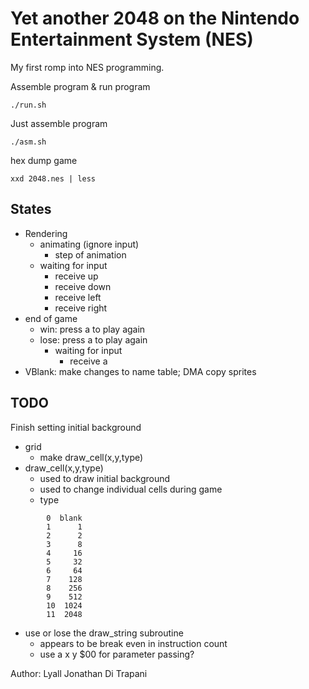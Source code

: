 Yet another 2048 on the Nintendo Entertainment System (NES)
===========================================================

My first romp into NES programming.

Assemble program & run program

    ./run.sh

Just assemble program

    ./asm.sh

hex dump game

    xxd 2048.nes | less

States
------

- Rendering
    - animating (ignore input)
        - step of animation
    - waiting for input
        - receive up
        - receive down
        - receive left
        - receive right
- end of game
    - win: press a to play again
    - lose: press a to play again
        - waiting for input
            - receive a
- VBlank:  make changes to name table; DMA copy sprites


TODO
-----
Finish setting initial background
- grid
    - make draw_cell(x,y,type)
- draw_cell(x,y,type)
    - used to draw initial background
    - used to change individual cells during game
    - type

```
        0  blank
        1      1
        2      2
        3      8
        4     16
        5     32
        6     64
        7    128
        8    256
        9    512
        10  1024
        11  2048
```


- use or lose the draw_string subroutine
    - appears to be break even in instruction count
    - use a x y $00 for parameter passing?


Author:  Lyall Jonathan Di Trapani
